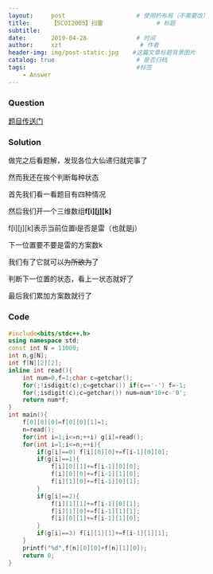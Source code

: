 ```yaml
---
layout:     post                    # 使用的布局（不需要改）
title:      【SCOI2005】扫雷               # 标题 
subtitle:   
date:       2019-04-28              # 时间
author:     xzt                      # 作者
header-img: img/post-static.jpg    #这篇文章标题背景图片
catalog: true                       # 是否归档
tags:                               #标签
    - Answer
---
```


### Question 

[题目传送门](https://www.luogu.org/problemnew/show/P2327)

### Solution

做完之后看题解，发现各位大仙递归就完事了

然而我还在挨个判断每种状态

首先我们看一看题目有四种情况

然后我们开一个三维数组**f[i][j][k]**

f[i][j][k]表示当前位置i是否是雷（也就是j）

下一位置要不要是雷的方案数k

我们有了它就可以~~为所欲为~~了

判断下一位置的状态，看上一状态就好了

最后我们累加方案数就行了

### Code

```cpp
#include<bits/stdc++.h>
using namespace std;
const int N = 11000;
int n,g[N];
int f[N][2][2];
inline int read(){
	int num=0,f=1;char c=getchar();
	for(;!isdigit(c);c=getchar()) if(c=='-') f=-1;
	for(;isdigit(c);c=getchar()) num=num*10+c-'0';
	return num*f;
}
int main(){
	f[0][0][0]=f[0][0][1]=1;
	n=read();
	for(int i=1;i<=n;++i) g[i]=read();
	for(int i=1;i<=n;++i){
		if(g[i]==0) f[i][0][0]+=f[i-1][0][0];
		if(g[i]==1){
			f[i][0][1]+=f[i-1][0][0];
			f[i][0][0]+=f[i-1][1][0];
			f[i][1][0]+=f[i-1][0][1];
		}
		if(g[i]==2){
			f[i][1][1]+=f[i-1][0][1];
			f[i][1][0]+=f[i-1][1][1];
			f[i][0][1]+=f[i-1][1][0];
		}
		if(g[i]==3) f[i][1][1]+=f[i-1][1][1];
	}
	printf("%d",f[n][0][0]+f[n][1][0]);
	return 0;
}
```

